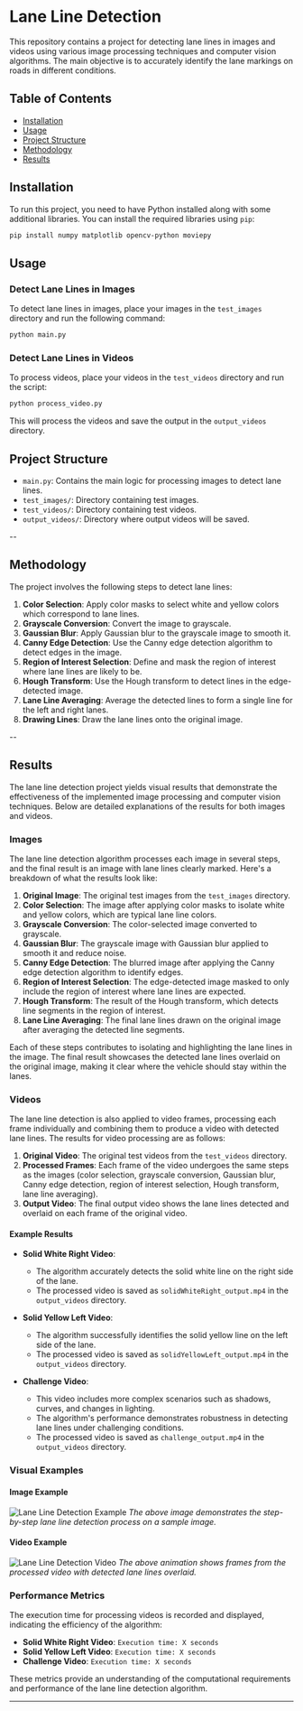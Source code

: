 
# Lane Line Detection

This repository contains a project for detecting lane lines in images and videos using various image processing techniques and computer vision algorithms. The main objective is to accurately identify the lane markings on roads in different conditions.

## Table of Contents
- [Installation](#installation)
- [Usage](#usage)
- [Project Structure](#project-structure)
- [Methodology](#methodology)
- [Results](#results)

## Installation

To run this project, you need to have Python installed along with some additional libraries. You can install the required libraries using `pip`:

```bash
pip install numpy matplotlib opencv-python moviepy
```

## Usage

### Detect Lane Lines in Images

To detect lane lines in images, place your images in the `test_images` directory and run the following command:

```python
python main.py
```

### Detect Lane Lines in Videos

To process videos, place your videos in the `test_videos` directory and run the script:

```python
python process_video.py
```

This will process the videos and save the output in the `output_videos` directory.

## Project Structure

- `main.py`: Contains the main logic for processing images to detect lane lines.
- `test_images/`: Directory containing test images.
- `test_videos/`: Directory containing test videos.
- `output_videos/`: Directory where output videos will be saved.

--

## Methodology

The project involves the following steps to detect lane lines:

1. **Color Selection**: Apply color masks to select white and yellow colors which correspond to lane lines.
2. **Grayscale Conversion**: Convert the image to grayscale.
3. **Gaussian Blur**: Apply Gaussian blur to the grayscale image to smooth it.
4. **Canny Edge Detection**: Use the Canny edge detection algorithm to detect edges in the image.
5. **Region of Interest Selection**: Define and mask the region of interest where lane lines are likely to be.
6. **Hough Transform**: Use the Hough transform to detect lines in the edge-detected image.
7. **Lane Line Averaging**: Average the detected lines to form a single line for the left and right lanes.
8. **Drawing Lines**: Draw the lane lines onto the original image.

--

## Results

The lane line detection project yields visual results that demonstrate the effectiveness of the implemented image processing and computer vision techniques. Below are detailed explanations of the results for both images and videos.

### Images

The lane line detection algorithm processes each image in several steps, and the final result is an image with lane lines clearly marked. Here's a breakdown of what the results look like:

1. **Original Image**: The original test images from the `test_images` directory.
2. **Color Selection**: The image after applying color masks to isolate white and yellow colors, which are typical lane line colors.
3. **Grayscale Conversion**: The color-selected image converted to grayscale.
4. **Gaussian Blur**: The grayscale image with Gaussian blur applied to smooth it and reduce noise.
5. **Canny Edge Detection**: The blurred image after applying the Canny edge detection algorithm to identify edges.
6. **Region of Interest Selection**: The edge-detected image masked to only include the region of interest where lane lines are expected.
7. **Hough Transform**: The result of the Hough transform, which detects line segments in the region of interest.
8. **Lane Line Averaging**: The final lane lines drawn on the original image after averaging the detected line segments.

Each of these steps contributes to isolating and highlighting the lane lines in the image. The final result showcases the detected lane lines overlaid on the original image, making it clear where the vehicle should stay within the lanes.

### Videos

The lane line detection is also applied to video frames, processing each frame individually and combining them to produce a video with detected lane lines. The results for video processing are as follows:

1. **Original Video**: The original test videos from the `test_videos` directory.
2. **Processed Frames**: Each frame of the video undergoes the same steps as the images (color selection, grayscale conversion, Gaussian blur, Canny edge detection, region of interest selection, Hough transform, lane line averaging).
3. **Output Video**: The final output video shows the lane lines detected and overlaid on each frame of the original video.

#### Example Results

- **Solid White Right Video**:
  - The algorithm accurately detects the solid white line on the right side of the lane.
  - The processed video is saved as `solidWhiteRight_output.mp4` in the `output_videos` directory.

- **Solid Yellow Left Video**:
  - The algorithm successfully identifies the solid yellow line on the left side of the lane.
  - The processed video is saved as `solidYellowLeft_output.mp4` in the `output_videos` directory.

- **Challenge Video**:
  - This video includes more complex scenarios such as shadows, curves, and changes in lighting.
  - The algorithm's performance demonstrates robustness in detecting lane lines under challenging conditions.
  - The processed video is saved as `challenge_output.mp4` in the `output_videos` directory.

### Visual Examples

#### Image Example
![Lane Line Detection Example](results/image_results.png)
*The above image demonstrates the step-by-step lane line detection process on a sample image.*

#### Video Example
![Lane Line Detection Video](results/video_results.gif)
*The above animation shows frames from the processed video with detected lane lines overlaid.*

### Performance Metrics

The execution time for processing videos is recorded and displayed, indicating the efficiency of the algorithm:

- **Solid White Right Video**: `Execution time: X seconds`
- **Solid Yellow Left Video**: `Execution time: X seconds`
- **Challenge Video**: `Execution time: X seconds`

These metrics provide an understanding of the computational requirements and performance of the lane line detection algorithm.

---
